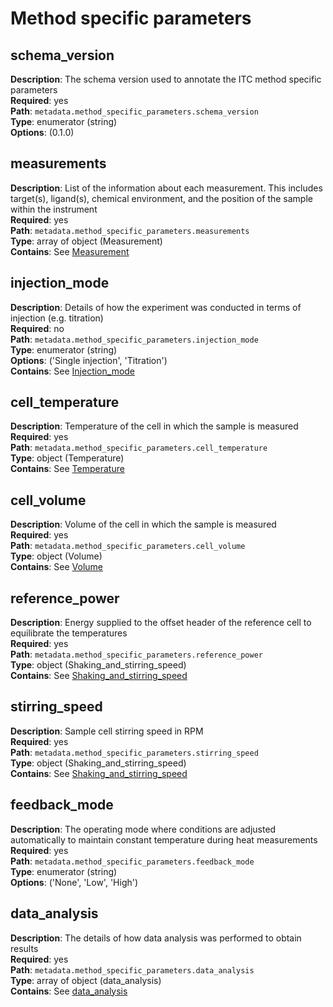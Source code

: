 # Method specific parameters

## schema_version

**Description**: The schema version used to annotate the ITC method specific parameters <br/>
**Required**: yes <br/>
**Path**: `metadata.method_specific_parameters.schema_version` <br/>
**Type**: enumerator (string) <br/>
**Options**: (0.1.0) <br/>

## measurements

**Description**: List of the information about each measurement. This includes target(s), ligand(s), chemical environment, and the position of the sample within the instrument <br/>
**Required**: yes <br/>
**Path**: `metadata.method_specific_parameters.measurements` <br/>
**Type**: array of object (Measurement) <br/>
**Contains**: See [Measurement](measurement.md) <br/>

## injection_mode

**Description**: Details of how the experiment was conducted in terms of injection (e.g. titration) <br/>
**Required**: no <br/>
**Path**: `metadata.method_specific_parameters.injection_mode` <br/>
**Type**: enumerator (string) <br/>
**Options**: ('Single injection', 'Titration')<br/>
**Contains**: See [Injection_mode](injection_mode.md) <br/>

## cell_temperature

**Description**: Temperature of the cell in which the sample is measured <br/>
**Required**: yes <br/>
**Path**: `metadata.method_specific_parameters.cell_temperature` <br/>
**Type**: object (Temperature) <br/>
**Contains**: See [Temperature](../reusable_elements/temperature.md) <br/>

## cell_volume

**Description**: Volume of the cell in which the sample is measured <br/>
**Required**: yes <br/>
**Path**: `metadata.method_specific_parameters.cell_volume` <br/>
**Type**: object (Volume) <br/>
**Contains**: See [Volume](../reusable_elements/volume.md) <br/>

## reference_power

**Description**: Energy supplied to the offset header of the reference cell to equilibrate the temperatures <br/>
**Required**: yes <br/>
**Path**: `metadata.method_specific_parameters.reference_power` <br/>
**Type**: object (Shaking_and_stirring_speed) <br/>
**Contains**: See [Shaking_and_stirring_speed](../reusable_elements/shaking.md) <br/>

## stirring_speed

**Description**: Sample cell stirring speed in RPM <br/>
**Required**: yes <br/>
**Path**: `metadata.method_specific_parameters.stirring_speed` <br/>
**Type**: object (Shaking_and_stirring_speed) <br/>
**Contains**: See [Shaking_and_stirring_speed](../reusable_elements/shaking.md) <br/>

## feedback_mode

**Description**: The operating mode where conditions are adjusted automatically to maintain constant temperature during heat measurements <br/>
**Required**: yes <br/>
**Path**: `metadata.method_specific_parameters.feedback_mode` <br/>
**Type**: enumerator (string) <br/>
**Options**: ('None', 'Low', 'High') <br/>

## data_analysis

**Description**: The details of how data analysis was performed to obtain results <br/>
**Required**: yes <br/>
**Path**: `metadata.method_specific_parameters.data_analysis` <br/>
**Type**: array of object (data_analysis) <br/>
**Contains**: See [data_analysis](data_analysis.md) <br/>

